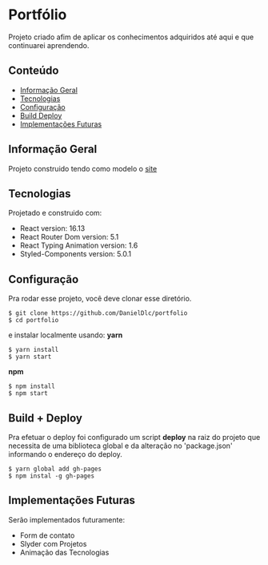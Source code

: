 # Portfólio

Projeto criado afim de aplicar os conhecimentos adquiridos até aqui e que continuarei aprendendo.

## Conteúdo

- [Informação Geral](#informação-geral)
- [Tecnologias](#tecnologias)
- [Configuração](#configuração)
- [Build Deploy](#build-+-deploy)
- [Implementações Futuras](#implementações-futuras)

## Informação Geral

Projeto construido tendo como modelo o [site](https://jacekjeznach.com/)

## Tecnologias

Projetado e construido com:

- React version: 16.13
- React Router Dom version: 5.1
- React Typing Animation version: 1.6
- Styled-Components version: 5.0.1

## Configuração

Pra rodar esse projeto, você deve clonar esse diretório.

```
$ git clone https://github.com/DanielDlc/portfolio
$ cd portfolio
```

e instalar localmente usando:
**yarn**

```
$ yarn install
$ yarn start
```

**npm**

```
$ npm install
$ npm start
```

## Build + Deploy

Pra efetuar o deploy foi configurado um script **deploy** na raiz do projeto que necessita de uma biblioteca global e da alteração no 'package.json' informando o endereço do deploy.

```
$ yarn global add gh-pages
$ npm instal -g gh-pages
```

## Implementações Futuras

Serão implementados futuramente:

- Form de contato
- Slyder com Projetos
- Animação das Tecnologias

